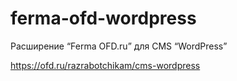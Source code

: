 # ferma-ofd-wordpress
Расширение “Ferma OFD.ru” для CMS “WordPress”


https://ofd.ru/razrabotchikam/cms-wordpress

